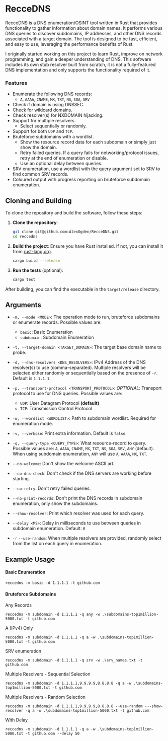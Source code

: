 # RecceDNS 

RecceDNS is a DNS enumeration/OSINT tool written in Rust 
that provides functionality to gather information about domain names. It performs various DNS queries to discover subdomains, IP addresses, and other DNS records associated with a target domain. The tool is designed to be fast, efficient, and easy to use, leveraging the performance benefits of Rust.

I originally started working on this project to learn Rust, improve on network programming, and gain a deeper understanding of DNS. This software includes its own stub resolver built from scratch, it is not a fully-featured DNS implementation and only supports the functionality required of it.

### Features

- Enumerate the following DNS records:
	- `A`, `AAAA`, `CNAME`, `MX`, `TXT`, `NS`, `SOA`, `SRV`
- Check if domain is using DNSSEC.
- Check for wildcard domains.
- Check resolver(s) for NXDOMAIN hijacking.
- Support for multiple resolvers.
	- Select sequentially or randomly.
- Support for both `UDP` and `TCP`.
- Bruteforce subdomains with a wordlist.
	- Show the resource record data for each subdomain or simply just show the domain.
	- Retry failed queries. If a query fails for networking/protocol issues, retry at the end of enumeration or disable.
	- Use an optional delay between queries.
- SRV enumeration, use a wordlist with the query argument set to SRV to find common SRV records.
- Coloured output with progress reporting on bruteforce subdomain enumeration.

## Cloning and Building

To clone the repository and build the software, follow these steps:

1. **Clone the repository**:
	```sh
	git clone git@github.com:AlexOgden/RecceDNS.git
	cd reccedns
	```

2. **Build the project**:
	Ensure you have Rust installed. If not, you can install it from [rust-lang.org](https://www.rust-lang.org/).

	```sh
	cargo build --release
	```

3. **Run the tests** (optional):
	```sh
	cargo test
	```

After building, you can find the executable in the `target/release` directory.

## Arguments

- `-m, --mode <MODE>`: The operation mode to run, bruteforce subdomains or enumerate records. Possible values are:
  - `basic`: Basic Enumeration
  - `subdomain`: Subdomain Enumeration

- `-t, --target-domain <TARGET_DOMAIN>`: The target base domain name to probe.

- `-d, --dns-resolvers <DNS_RESOLVERS>`: IPv4 Address of the DNS resolver(s) to use (comma-separated). Multiple resolvers will be selected either randomly or sequentially based on the presence of `-r`. Default is `1.1.1.1`.

- `-p, --transport-protocol <TRANSPORT_PROTOCOL>`: *OPTIONAL*: Transport protocol to use for DNS queries. Possible values are:
  - `UDP`: User Datagram Protocol **(default)**
  - `TCP`: Transmission Control Protocol

- `-w, --wordlist <WORDLIST>`: Path to subdomain wordlist. Required for enumeration mode.

- `-v, --verbose`: Print extra information. Default is `false`.

- `-q, --query-type <QUERY_TYPE>`: What resource-record to query. Possible values are: `A`, `AAAA`, `CNAME`, `MX`, `TXT`, `NS`, `SOA`, `SRV`, `ANY` (default). When using subdomain enumeration, `ANY` will use `A`, `AAAA`, `MX`, `TXT`.

- `--no-welcome`: Don't show the welcome ASCII art.

- `--no-dns-check`: Don't check if the DNS servers are working before starting.

- `--no-retry`: Don't retry failed queries.

- `--no-print-records`: Don't print the DNS records in subdomain enumeration, only show the subdomains.

- `--show-resolver`: Print which resolver was used for each query.

- `--delay <MS>`: Delay in milliseconds to use between queries in subdomain enumeration. Default: `0`

- `-r` `--use-random`: When multiple resolvers are provided, randomly select from the list on each query in enumeration.

## Example Usage

#### Basic Enumeration

`reccedns -m basic -d 1.1.1.1 -t github.com`

#### Bruteforce Subdomains

Any Records

`reccedns -m subdomain -d 1.1.1.1 -q any -w .\subdomains-top1million-5000.txt -t github.com`

A (IPv4) Only

`reccedns -m subdomain -d 1.1.1.1 -q a -w .\subdomains-top1million-5000.txt -t github.com`

SRV enumeration

`reccedns -m subdomain -d 1.1.1.1 -q srv -w .\srv_names.txt -t github.com`

Multiple Resolvers - Sequential Selection

`reccedns -m subdomain -d 1.1.1.1,9.9.9.9,8.8.8.8 -q a -w .\subdomains-top1million-5000.txt -t github.com`

Multiple Resolvers - Random Selection

`reccedns -m subdomain -d 1.1.1.1,9.9.9.9,8.8.8.8 --use-random ---show-resolver -q a -w .\subdomains-top1million-5000.txt -t github.com`

With Delay

`reccedns -m subdomain -d 1.1.1.1 -q a -w .\subdomains-top1million-5000.txt -t github.com --delay 50`